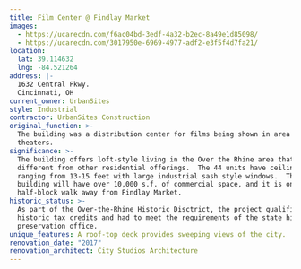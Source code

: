 ```yaml
---
title: Film Center @ Findlay Market
images:
  - https://ucarecdn.com/f6ac04bd-3edf-4a32-b2ec-8a49e1d85098/
  - https://ucarecdn.com/3017950e-6969-4977-adf2-e3f5f4d7fa21/
location:
  lat: 39.114632
  lng: -84.521264
address: |-
  1632 Central Pkwy.
  Cincinnati, OH
current_owner: UrbanSites
style: Industrial
contractor: UrbanSites Construction
original_function: >-
  The building was a distribution center for films being shown in area movie
  theaters.
significance: >-
  The building offers loft-style living in the Over the Rhine area that is very
  different from other residential offerings.  The 44 units have ceiling heights
  ranging from 13-15 feet with large industrial sash style windows.  The
  building will have over 10,000 s.f. of commercial space, and it is only a
  half-block walk away from Findlay Market.
historic_status: >-
  As part of the Over-the-Rhine Historic Disctrict, the project qualified for
  historic tax credits and had to meet the requirements of the state historic
  preservation office.
unique_features: A roof-top deck provides sweeping views of the city.
renovation_date: "2017"
renovation_architect: City Studios Architecture
---
```

